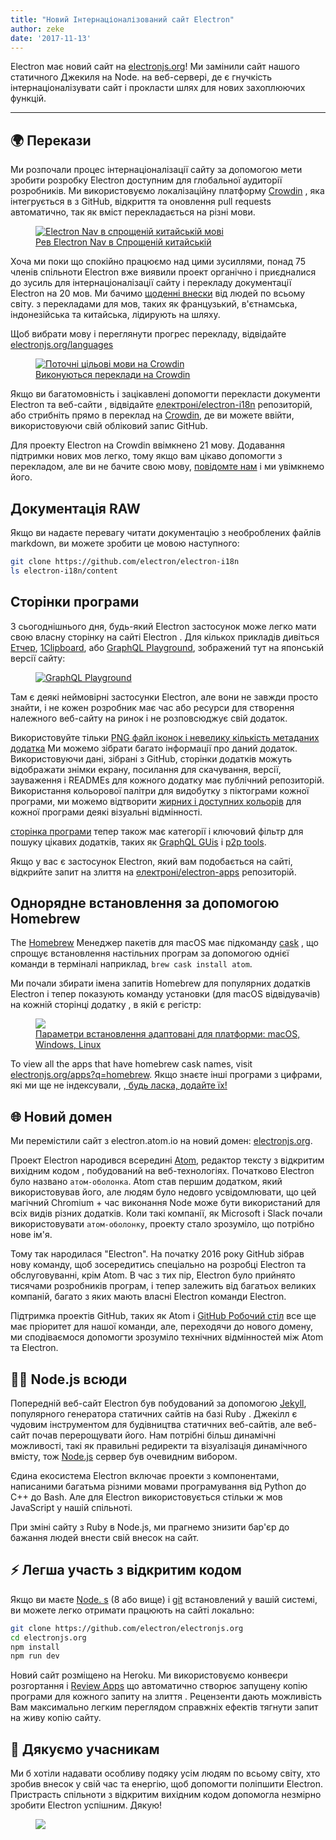 ```yaml
---
title: "Новий Інтернаціоналізований сайт Electron"
author: zeke
date: '2017-11-13'
---
```


Electron має новий сайт на [electronjs.org](https://electronjs.org)! Ми замінили сайт нашого статичного Джекиля на Node. на веб-сервері, де є гнучкість інтернаціоналізувати сайт і прокласти шлях для нових захоплюючих функцій.

---

## 🌍 Перекази

Ми розпочали процес інтернаціоналізації сайту за допомогою мети зробити розробку Electron доступним для глобальної аудиторії розробників. Ми використовуємо локалізаційну платформу [Crowdin](https://crowdin.com/project/electron) , яка інтегрується в з GitHub, відкриття та оновлення pull requests автоматично, так як вміст перекладається на різні мови.

<figure>
  <a href="https://electronjs.org/languages">
    <img src="https://user-images.githubusercontent.com/2289/32803530-a35ff774-c938-11e7-9b98-5c0cfb679d84.png" alt="Electron Nav в спрощеній китайській мові">
    <figcaption>Рев Electron Nav в Спрощеній китайській</figcaption>
  </a>
</figure>

Хоча ми поки що спокійно працюємо над цими зусиллями, понад 75 членів спільноти Electron вже виявили проект органічно і приєдналися до зусиль для інтернаціоналізації сайту і перекладу документації Electron на 20 мов. Ми бачимо [щоденні внески](https://github.com/electron/electron-i18n/pulls?utf8=%E2%9C%93&q=is%3Apr%20author%3Aglotbot%20) від людей по всьому світу. з перекладами для мов, таких як французький, в'єтнамська, індонезійська та китайська, лідирують на шляху.

Щоб вибрати мову і переглянути прогрес перекладу, відвідайте [electronjs.org/languages](https://electronjs.org/languages)

<figure>
  <a href="https://electronjs.org/languages">
    <img class="screenshot" src="https://user-images.githubusercontent.com/2289/32754734-e8e43c04-c886-11e7-9f34-f2da2bb4357b.png" alt="Поточні цільові мови на Crowdin">
    <figcaption>Виконуються переклади на Crowdin</figcaption>
  </a>
</figure>

Якщо ви багатомовність і зацікавлені допомогти перекласти документи Electron та веб-сайти , відвідайте [електроні/electron-i18n](https://github.com/electron/electron-i18n#readme) репозиторій, або стрибніть прямо в переклад на [Crowdin](https://crowdin.com/project/electron), де ви можете ввійти, використовуючи свій обліковий запис GitHub.

Для проекту Electron на Crowdin ввімкнено 21 мову. Додавання підтримки нових мов легко, тому якщо вам цікаво допомогти з перекладом, але ви не бачите свою мову, [повідомте нам](https://github.com/electron/electronjs.org/issues/new) і ми увімкнемо його.

## Документація RAW

Якщо ви надаєте перевагу читати документацію з необроблених файлів markdown, ви можете зробити це мовою наступного:

```sh
git clone https://github.com/electron/electron-i18n
ls electron-i18n/content
```

## Сторінки програми

З сьогоднішнього дня, будь-який Electron застосунок може легко мати свою власну сторінку на сайті Electron . Для кількох прикладів дивіться [Етчер](https://electronjs.org/apps/etcher), [1Clipboard](https://electronjs.org/apps/1clipboard), або [GraphQL Playground](https://electronjs.org/apps/graphql-playground), зображений тут на японській версії сайту:

<figure>
  <a href="https://electronjs.org/apps/graphql-playground">
    <img class="screenshot" src="https://user-images.githubusercontent.com/2289/32871096-f5043292-ca33-11e7-8d03-a6a157aa183d.png" alt="GraphQL Playground">
  </a>
</figure>

Там є деякі неймовірні застосунки Electron, але вони не завжди просто знайти, і не кожен розробник має час або ресурси для створення належного веб-сайту на ринок і не розповсюджує свій додаток.

Використовуйте тільки [PNG файл іконок і невелику кількість метаданих додатка](https://github.com/electron/electron-apps/blob/master/contributing.md) Ми можемо зібрати багато інформації про даний додаток. Використовуючи дані, зібрані з GitHub, сторінки додатків можуть відображати знімки екрану, посилання для скачування, версії, зауваження і READMEs для кожного додатку має публічний репозиторій. Використання кольорової палітри для видобутку з піктограми кожної програми, ми можемо відтворити [жирних і доступних кольорів](https://github.com/zeke/pick-a-good-color) для кожної програми деякі візуальні відмінності.

[сторінка програми](https://electronjs.org/apps) тепер також має категорії і ключовий фільтр для пошуку цікавих додатків, таких як [GraphQL GUis](https://electronjs.org/apps?q=graphql) і [p2p tools](https://electronjs.org/apps?q=graphql).

Якщо у вас є застосунок Electron, який вам подобається на сайті, відкрийте запит на злиття на [електроні/electron-apps](https://github.com/electron/electron-apps) репозиторій.

## Однорядне встановлення за допомогою Homebrew

The [Homebrew](https://brew.sh) Менеджер пакетів для macOS має підкоманду [cask](https://caskroom.github.io) , що спрощує встановлення настільних програм за допомогою однієї команди в терміналі наприклад, `brew cask install atom`.

Ми почали збирати імена запитів Homebrew для популярних додатків Electron і тепер показують команду установки (для macOS відвідувачів) на кожній сторінці додатку , в якій є регістр:

<figure>
  <a href="https://electronjs.org/apps/dat">
   <img class="screenshot" src="https://user-images.githubusercontent.com/2289/32871246-c5ef6f2a-ca34-11e7-8eb4-3a5b93b91007.png">
   <figcaption>Параметри встановлення адаптовані для платформи: macOS, Windows, Linux</figcaption>
  </a>
</figure>

To view all the apps that have homebrew cask names, visit [electronjs.org/apps?q=homebrew](https://electronjs.org/apps?q=homebrew). Якщо знаєте інші програми з цифрами, які ми ще не індексували, [, будь ласка, додайте їх!](https://github.com/electron/electron-apps/blob/master/contributing.md)

## 🌐 Новий домен

Ми перемістили сайт з electron.atom.io на новий домен: [electronjs.org](https://electronjs.org).

Проект Electron народився всередині [Atom](https://atom.io), редактор тексту з відкритим вихідним кодом , побудований на веб-технологіях. Початково Electron було названо `атом-оболонка`. Atom став першим додатком, який використовував його, але людям було недовго усвідомлювати, що цей магічний Chromium + час виконання Node може бути використаний для всіх видів різних додатків. Коли такі компанії, як Microsoft і Slack почали використовувати `атом-оболонку`, проекту стало зрозуміло, що потрібно нове ім'я.

Тому так народилася "Electron". На початку 2016 року GitHub зібрав нову команду, щоб зосередитись спеціально на розробці Electron та обслуговуванні, крім Atom. В час з тих пір, Electron було прийнято тисячами розробників програм, і тепер залежить від багатьох великих компаній, багато з яких мають власні Electron команди Electron.

Підтримка проектів GitHub, таких як Atom і [GitHub Робочий стіл](https://desktop.github.com) все ще має пріоритет для нашої команди, але, переходячи до нового домену, ми сподіваємося допомогти зрозуміло технічних відмінностей між Atom та Electron.

## 🐢🚀 Node.js всюди

Попередній веб-сайт Electron був побудований за допомогою [Jekyll](https://jekyllrb.com), популярного генератора статичних сайтів на базі Ruby . Джекілл є чудовим інструментом для будівництва статичних веб-сайтів, але веб-сайт почав перерощувати його. Нам потрібні більш динамічні можливості, такі як правильні редиректи та візуалізація динамічного вмісту, тож [Node.js](https://nodejs.org) сервер був очевидним вибором.

Єдина екосистема Electron включає проекти з компонентами, написаними багатьма різними мовами програмування від Python до C++ до Bash. Але для Electron використовується стільки ж мов JavaScript у нашій спільноті.

При зміні сайту з Ruby в Node.js, ми прагнемо знизити бар'єр до бажання людей внести свій внесок на сайт.

## ⚡ Легша участь з відкритим кодом

Якщо ви маєте [Node. s](https://nodejs.org) (8 або вище) і [git](https://git-scm.org) встановлений у вашій системі, ви можете легко отримати працюють на сайті локально:

```sh
git clone https://github.com/electron/electronjs.org
cd electronjs.org
npm install
npm run dev
```

Новий сайт розміщено на Heroku. Ми використовуємо конвеєри розгортання і [Review Apps](https://devcenter.heroku.com/articles/github-integration-review-apps) що автоматично створює запущену копію програми для кожного запиту на злиття . Рецензенти дають можливість Вам максимально легким переглядом справжніх ефектів тягнути запит на живу копію сайту.

## 🙏 Дякуємо учасникам

Ми б хотіли надавати особливу подяку усім людям по всьому світу, хто зробив внесок у свій час та енергію, щоб допомогти поліпшити Electron. Пристрасть спільноти з відкритим вихідним кодом допомогла незмірно зробити Electron успішним. Дякую!

<figure>
  <img src="https://user-images.githubusercontent.com/2289/32871386-92eaa4ea-ca35-11e7-9511-a746c7fbf2c4.png">
</figure>